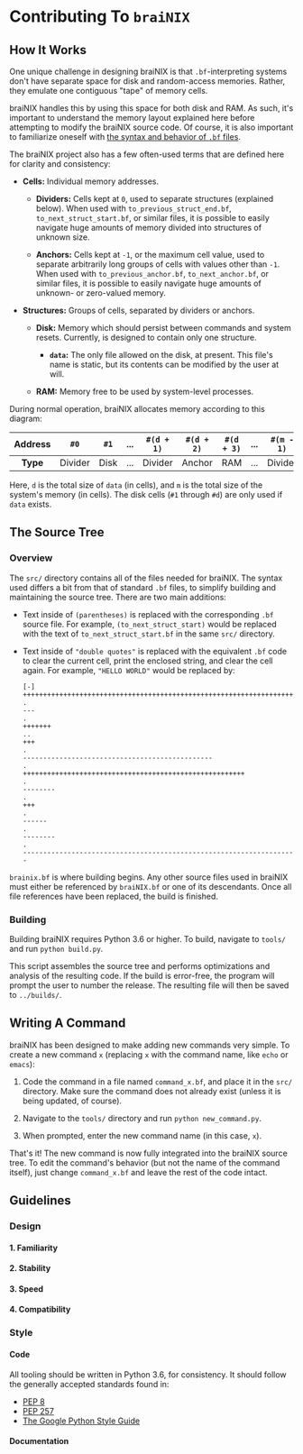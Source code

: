 Contributing To `braiNIX`
=========================

How It Works
------------

One unique challenge in designing braiNIX is that `.bf`-interpreting systems
don't have separate space for disk and random-access memories. Rather, they
emulate one contiguous "tape" of memory cells.

braiNIX handles this by using this space for both disk and RAM. As such, it's
important to understand the memory layout explained here before attempting to
modify the braiNIX source code. Of course, it is also important to familiarize
oneself with [the syntax and behavior of `.bf` files].

The braiNIX project also has a few often-used terms that are defined here for
clarity and consistency:

- **Cells:** Individual memory addresses.

  - **Dividers:** Cells kept at `0`, used to separate structures (explained
    below). When used with `to_previous_struct_end.bf`,
    `to_next_struct_start.bf`, or similar files, it is possible to easily
    navigate huge amounts of memory divided into structures of unknown size.

  - **Anchors:** Cells kept at `-1`, or the maximum cell value, used to separate
    arbitrarily long groups of cells with values other than `-1`. When used with
    `to_previous_anchor.bf`, `to_next_anchor.bf`, or similar files, it is
    possible to easily navigate huge amounts of unknown- or zero-valued memory.

- **Structures:** Groups of cells, separated by dividers or anchors.

  - **Disk:** Memory which should persist between commands and system resets.
    Currently, is designed to contain only one structure.

    - **`data`:** The only file allowed on the disk, at present. This file's
      name is static, but its contents can be modified by the user at will.

  - **RAM:** Memory free to be used by system-level processes.

During normal operation, braiNIX allocates memory according to this diagram:

|**Address**|`#0`    |`#1` |...|`#(d + 1)`|`#(d + 2)`|`#(d + 3)`|...|`#(m - 1)`|
|:---------:|:------:|:---:|:-:|:--------:|:--------:|:--------:|:-:|:--------:|
|**Type**   |Divider |Disk |...|Divider   |Anchor    |RAM       |...|Divider   |

Here, `d` is the total size of `data` (in cells), and `m` is the total size of
the system's memory (in cells). The disk cells (`#1` through `#d`) are only used
if `data` exists.

The Source Tree
---------------

### Overview

The `src/` directory contains all of the files needed for braiNIX. The syntax
used differs a bit from that of standard `.bf` files, to simplify building and
maintaining the source tree. There are two main additions:

- Text inside of `(parentheses)` is replaced with the corresponding `.bf` source
  file. For example, `(to_next_struct_start)` would be replaced with the text of
  `to_next_struct_start.bf` in the same `src/` directory.

- Text inside of `"double quotes"` is replaced with the equivalent `.bf` code
  to clear the current cell, print the enclosed string, and clear the cell
  again. For example, `"HELLO WORLD"` would be replaced by:

  ```bf
  [-]
  ++++++++++++++++++++++++++++++++++++++++++++++++++++++++++++++++++++++++
  .
  ---
  .
  +++++++
  ..
  +++
  .
  -----------------------------------------------
  .
  +++++++++++++++++++++++++++++++++++++++++++++++++++++++
  .
  --------
  .
  +++
  .
  ------
  .
  --------
  .
  --------------------------------------------------------------------
  ```

`brainix.bf` is where building begins. Any other source files used in braiNIX
must either be referenced by `braiNIX.bf` or one of its descendants. Once all
file references have been replaced, the build is finished.

### Building

Building braiNIX requires Python 3.6 or higher. To build, navigate to `tools/`
and run `python build.py`.

This script assembles the source tree and performs optimizations and analysis of
the resulting code. If the build is error-free, the program will prompt the user
to number the release. The resulting file will then be saved to `../builds/`.

Writing A Command
-----------------

braiNIX has been designed to make adding new commands very simple. To create a
new command `x` (replacing `x` with the command name, like `echo` or `emacs`):

1. Code the command in a file named `command_x.bf`, and place it in the `src/`
   directory. Make sure the command does not already exist (unless it is being
   updated, of course).

2. Navigate to the `tools/` directory and run `python new_command.py`.

3. When prompted, enter the new command name (in this case, `x`).

That's it! The new command is now fully integrated into the braiNIX source tree.
To edit the command's behavior (but not the name of the command itself), just
change `command_x.bf` and leave the rest of the code intact.

Guidelines
----------

### Design

#### 1. Familiarity

#### 2. Stability

#### 3. Speed

#### 4. Compatibility

### Style

#### Code

All tooling should be written in Python 3.6, for consistency. It should follow
the generally accepted standards found in:

- [PEP 8]
- [PEP 257]
- [The Google Python Style Guide]

#### Documentation

[the syntax and behavior of `.bf` files]:
https://en.wikipedia.org/wiki/brainfuck

[PEP 8]:
https://www.python.org/dev/peps/pep-0008/

[PEP 257]:
https://www.python.org/dev/peps/pep-0257/

[The Google Python Style Guide]:
https://google.github.io/styleguide/pyguide.html
